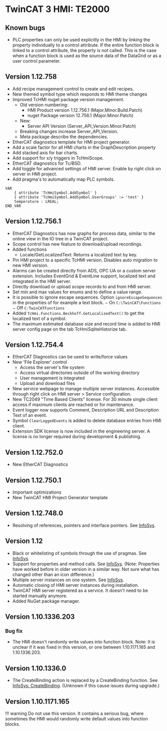 # TwinCAT 3 HMI: TE2000

## Known bugs

-   PLC properties can only be used explicitly in the HMI by linking the property individually to a control attribute. If the entire function block is linked to a control attribute, the property is not called. This is the case when a function block is used as the source data of the DataGrid or as a user control parameter.

## Version 1.12.758

-   Add recipe management control to create and edit recipes.
-   New themed symbol type which responds to HMI theme changes
-   Improved TcHMI nuget package version management.
    -   Old version numbering:
        -   HMI Product version 1.12.756.1 (Major.Minor.Build.Patch)
        -   nuget Package version 12.756.1 (Major.Minor.Patch)
    -   New:
        -   Server API Version (Server_API_Version.Minor.Patch)
    -   Breaking changes increase Server_API_Version.
    -   Meta package describe the dependencies.
-   EtherCAT diagnostics template for HMI project generator.
-   Add a scale factor for all HMI charts in the GraphDescription property
-   Add stacked axis for bar charts.
-   Add support for x/y triggers in TcHmiScope.
-   EtherCAT diagnostics for Tc/BSD.
-   Add toggle for advanced settings of HMI server. Enable by right click on server in HMI project.
-   Add pragma's to automatically map PLC symbols.

```
VAR
	{ attribute 'TcHmiSymbol.AddSymbol' }
	{ attribute 'TcHmiSymbol.AddSymbol.UserGroups' := 'test' }
	temperature : LREAL;
END_VAR
```

## Version 1.12.756.1

-   EtherCAT Diagnostics has now graphs for process data, similar to the online view in the IO tree in a TwinCAT project.
-   Scope control has new feature to download/upload recordings.
-   Added functions
    -   Locale/GetLocalizedText: Returns a localized text by key.
-   Pin HMI project to a specific TcHMI version. Disables auto migration to new HMI version.
-   Alarms can be created directly from ADS, OPC UA or a custom server extension. Includes EventGrid & EventLine support, localized text and integrated in the HMI server.
-   Directly download or upload scope records to and from HMI server.
-   Set min and max values for enums and to define a value range.
-   It is possible to ignore escape sequences. Option `ignoreEscapeSequences` in the properties of for example a text block.
    − On `C:\TwinCAT\Functions`
    − Off `C:TwinCATFunctions`
-   Added `TcHmi.Functions.Beckhoff.GetLocalizedText()` to get the localized text of a symbol.
-   The maximum estimated database size and record time is added to HMI server config page on the tab TcHmiSqliteHistorize tab.

## Version 1.12.754.4

-   EtherCAT Diagnostics can be used to write/force values
-   New 'File Explorer' control
    -   Access the server's file system
    -   Access virtual directories outside of the working directory
    -   User management is integrated
    -   Upload and download files
-   New service webpage to manage multiple server instances. Accessible through right click on HMI server > Service configuration.
-   New TC2049 "Time Based Clients" license. For 30 minute single client access if maximum clients are reached or for maintenance.
-   Event logger now supports Comment, Description URL and Description Text of an event.
-   Symbol `ClearLoggedEvents` is added to delete database entries from HMI client.
-   Extension SDK license is now included in the engineering server. A license is no longer required during development & publishing.

## Version 1.12.752.0

-   New EtherCAT Diagnostics

## Version 1.12.750.1

-   Important optimizations
-   New TwinCAT HMI Project Generator template

## Version 1.12.748.0

-   Resolving of references, pointers and interface pointers. See [InfoSys](https://infosys.beckhoff.com/content/1033/te2000_tc3_hmi_engineering/10740011531.html?id=3958689380699327712).

## Version 1.12

-   Black or whitelisting of symbols through the use of pragmas. See [InfoSys](https://infosys.beckhoff.com/content/1033/te2000_tc3_hmi_engineering/10740009611.html).
-   Support for properties and method calls. See [InfoSys](https://infosys.beckhoff.com/content/1033/te2000_tc3_hmi_engineering/10740006667.html?id=1586893120692980090). (Note: Properties have worked before in older version in a similar way. Not sure what has changed other than an icon difference.)
-   Multiple server instances on one system. See [InfoSys](https://infosys.beckhoff.com/content/1033/tf2000_tc3_hmi_server/10740576267.html).
-   Automatic closing of HMI server instances during installation.
-   TwinCAT HMI server registered as a service. It doesn't need to be started manually anymore.
-   Added NuGet package manager.

## Version 1.10.1336.203

### Bug fix

-   The HMI doesn't randomly write values into function block. Note: It is unclear if it was fixed in this version, or one between 1.10.1171.165 and 1.10.1336.203.

## Version 1.10.1336.0

-   The CreateBinding action is replaced by a CreateBinding function. See [InfoSys: CreateBinding](https://infosys.beckhoff.com/content/1033/te2000_tc3_hmi_engineering/5097942027.html?id=3579488638660561854). (Unknown if this cause issues during upgrade.)

## Version 1.10.1171.165

<!-- prettier-ignore-start -->
!!! warning
	Do not use this version. It contains a serious bug, where sometimes the HMI would randomly write default values into function blocks.
<!-- prettier-ignore-end -->

